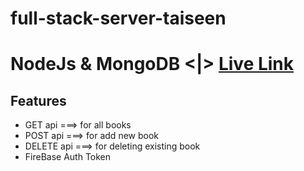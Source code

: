 # full-stack-server-taiseen
# NodeJs & MongoDB <|> [Live Link](https://blueberry-surprise-27043.herokuapp.com)

## Features 
* GET api ===> for all books
* POST api ===> for add new book
* DELETE api ===> for deleting existing book
* FireBase Auth Token